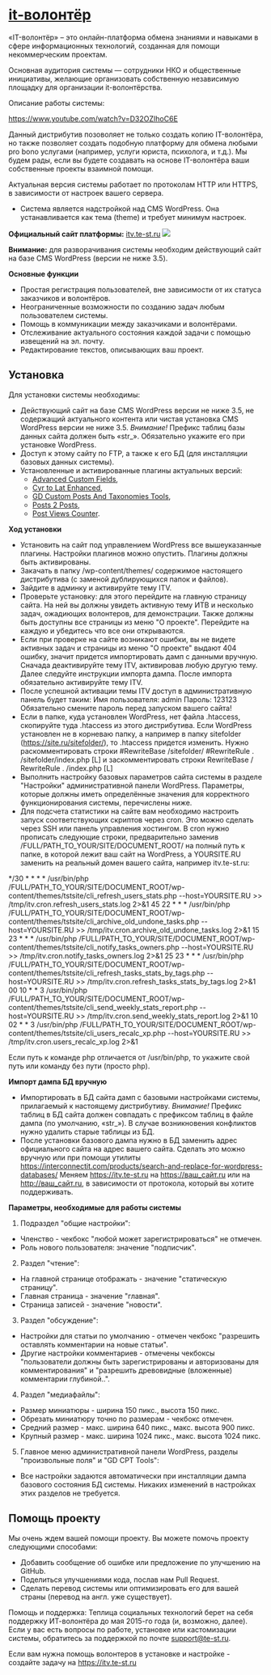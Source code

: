 # [it-волонтёр](https://itv.te-st.ru) #

«IT-волонтёр» – это онлайн-платформа обмена знаниями и навыками в сфере информационных технологий, созданная для помощи некоммерческим проектам.

Основная аудитория системы — сотрудники НКО и общественные инициативы, желающие организовать собственную независимую площадку для организации it-волонтёрства.

Описание работы системы:

https://www.youtube.com/watch?v=D32OZIhoC6E

Данный дистрибутив позоволяет не только создать копию IT-волонтёра, но также позволяет создать подобную платформу для обмена любыми pro bono услугами (например, услуги юриста, психолога, и т.д.). Мы будем рады, если вы будете создавать на основе IT-волонтёра ваши собственные проекты взаимной помощи. 

Актуальная версия системы работает по протоколам HTTP или HTTPS, в зависимости от настроек вашего сервера.

* Система является надстройкой над CMS WordPress. Она устанавливается как тема (theme) и требует минимум настроек.

**Официальный сайт платформы:** [itv.te-st.ru](https://itv.te-st.ru/)
![](https://itv.te-st.ru/wp-content/uploads/homescreen1.png)

**Внимание:** для разворачивания системы необходим действующий сайт на базе CMS WordPress (версии не ниже 3.5).

**Основные функции**

* Простая регистрация пользователей, вне зависимости от их статуса заказчиков и волонтёров.
* Неограниченные возможности по созданию задач любым пользователем системы.
* Помощь в коммуникации между заказчиками и волонтёрами.
* Отслеживание актуального состояния каждой задачи с помощью извещений на эл. почту.
* Редактирование текстов, описывающих ваш проект.


## Установка ##

Для установки системы необходимы:
* Действующий сайт на базе CMS WordPress версии не ниже 3.5, не содержащий актуального контента или чистая установка CMS WordPress версии не ниже 3.5. *Внимание!* Префикс таблиц базы данных сайта должен быть «str_». Обязательно укажите его при установке WordPress.
* Доступ к этому сайту по FTP, а также к его БД (для инсталляции базовых данных системы).
* Установленные и активированные плагины актуальных версий: 
  * [Advanced Custom Fields](https://wordpress.org/plugins/advanced-custom-fields/), 
  * [Cyr to Lat Enhanced](https://wordpress.org/plugins/cyr3lat/),
  * [GD Custom Posts And Taxonomies Tools](https://wordpress.org/plugins/gd-taxonomies-tools/), 
  * [Posts 2 Posts](https://wordpress.org/plugins/posts-to-posts/),
  * [Post Views Counter](https://wordpress.org/plugins/post-views-counter/).

**Ход установки**

* Установить на сайт под управлением WordPress все вышеуказанные плагины. Настройки плагинов можно опустить. Плагины должны быть активированы.
* Закачать в папку /wp-content/themes/ содержимое настоящего дистрибутива (с заменой дублирующихся папок и файлов).
* Зайдите в админку и активируйте тему ITV.
* Проверьте установку: для этого перейдите на главную страницу сайта. На ней вы должны увидеть активную тему ИТВ и несколько задач, ожадиющих волонтеров, для демонстрации. Также должны быть доступны все страницы из меню "О проекте". Перейдите на каждую и убедитесь что все они открываются.
* Если при проверке на сайте возникают ошибки, вы не видете активных задач и страницы из меню "О проекте" выдают 404 ошибку, значит придется импортировать дамп с данными вручную. Сначада деактивируйте тему ITV, активировав любую другую тему. Далее следуйте инструкции импорта дампа. После импорта обязательно активируйте тему ITV.
* После успешной активации темы ITV доступ в административную панель будет таким:
  Имя пользователя: admin
  Пароль: 123123
  Обязательно смените пароль перед запуском вашего сайта!
* Если в папке, куда установлен WordPress, нет файла .htaccess, скопируйте туда .htaccess из этого дистрибутива.
  Если WordPress установлен не в корневаю папку, а например в папку sitefolder (https://site.ru/sitefolder/), то .htaccess придется изменить.
  Нужно раскомментировать строки
    #RewriteBase /sitefolder/ 
	#RewriteRule . /sitefolder/index.php [L]
  и заскомментировать строки
    RewriteBase /
	RewriteRule . /index.php [L]	
* Выполнить настройку базовых параметров сайта системы в разделе "Настройки" административной панели WordPress. Параметры, которые должны иметь определённые значения для корректного функционирования системы, перечислены ниже.
* Для подсчета статистики на сайте вам необходимо настроить запуск соответствующих скриптов через cron. Это можно сделать через SSH или панель управления хостингом. В cron нужно прописать следующие строки, предварительно заменив /FULL/PATH_TO_YOUR/SITE/DOCUMENT_ROOT/ на полный путь к папке, в которой лежит ваш сайт на WordPress, а YOURSITE.RU заменить на реальный домен вашего сайта, например itv.te-st.ru:

*/30    *       *       *       *       /usr/bin/php /FULL/PATH_TO_YOUR/SITE/DOCUMENT_ROOT/wp-content/themes/tstsite/cli_refresh_users_stats.php --host=YOURSITE.RU >> /tmp/itv.cron.refresh_users_stats.log 2>&1
45      22      *       *       *       /usr/bin/php /FULL/PATH_TO_YOUR/SITE/DOCUMENT_ROOT/wp-content/themes/tstsite/cli_archive_old_undone_tasks.php --host=YOURSITE.RU >> /tmp/itv.cron.archive_old_undone_tasks.log 2>&1
15      23      *       *       *       /usr/bin/php /FULL/PATH_TO_YOUR/SITE/DOCUMENT_ROOT/wp-content/themes/tstsite/cli_notify_tasks_owners.php --host=YOURSITE.RU >> /tmp/itv.cron.notify_tasks_owners.log 2>&1
25      23      *       *       *       /usr/bin/php /FULL/PATH_TO_YOUR/SITE/DOCUMENT_ROOT/wp-content/themes/tstsite/cli_refresh_tasks_stats_by_tags.php  --host=YOURSITE.RU >> /tmp/itv.cron.refresh_tasks_stats_by_tags.log 2>&1
00      10      *       *       3       /usr/bin/php /FULL/PATH_TO_YOUR/SITE/DOCUMENT_ROOT/wp-content/themes/tstsite/cli_send_weekly_stats_report.php --host=YOURSITE.RU >> /tmp/itv.cron.send_weekly_stats_report.log 2>&1
10      02      *       *       3       /usr/bin/php /FULL/PATH_TO_YOUR/SITE/DOCUMENT_ROOT/wp-content/themes/tstsite/cli_users_recalc_xp.php --host=YOURSITE.RU >> /tmp/itv.cron.users_recalc_xp.log 2>&1

Если путь к команде php отличается от /usr/bin/php, то укажите свой путь или команду без пути (просто php).

**Импорт дампа БД вручную**

* Импортировать в БД сайта дамп с базовыми настройками системы, прилагаемый к настоящему дистрибутиву. *Внимание!* Префикс таблиц в БД сайта должен совпадать с префиксом таблиц в файле дампа (по умолчанию, «str_»). В случае возникновения конфликтов нужно удалить старые таблицы из БД.
* После установки базового дампа нужно в БД заменить адрес официального сайта на адрес вашего сайта. Сделать это можно вручную или при помощи утилиты https://interconnectit.com/products/search-and-replace-for-wordpress-databases/
  Меняем https://itv.te-st.ru на https://ваш_сайт.ru или на http://ваш_сайт.ru, в зависимости от протокола, который вы хотите поддерживать.

**Параметры, необходимые для работы системы**

1. Подраздел "общие настройки":

  * Членство - чекбокс "любой может зарегистрироваться" не отмечен.
  * Роль нового пользователя: значение "подписчик".

2. Раздел "чтение":

  * На главной странице отображать - значение "статическую страницу".
  * Главная страница - значение "главная".
  * Страница записей - значение "новости".

3. Раздел "обсуждение":

  * Настройки для статьи по умолчанию - отмечен чекбокс "разрешить оставлять комментарии на новые статьи".
  * Другие настройки комментариев - отмечены чекбоксы "пользователи должны быть зарегистрированы и авторизованы для комментирования" и "разрешить древовидные (вложенные) комментарии глубиной..".

4. Раздел "медиафайлы":

  * Размер миниатюры - ширина 150 пикс., высота 150 пикс.
  * Обрезать миниатюру точно по размерам - чекбокс отмечен.
  * Средний размер - макс. ширина 640 пикс., макс. высота 900 пикс.
  * Крупный размер - макс. ширина 1024 пикс., макс. высота 1024 пикс.

5. Главное меню административной панели WordPress, разделы "произвольные поля" и "GD CPT Tools":

  * Все настройки задаются автоматически при инсталляции дампа базового состояния БД системы. Никаких изменений в настройках этих разделов не требуется.


## Помощь проекту ##

Мы очень ждем вашей помощи проекту. Вы можете помочь проекту следующими способами:

  * Добавить сообщение об ошибке или предложение по улучшению на GitHub.
  * Поделиться улучшениями кода, послав нам Pull Request.
  * Сделать перевод системы или оптимизировать его для вашей страны (перевод на англ. уже существует).
    
Помощь и поддержка: Теплица социальных технологий берет на себя поддержку ИТ-волонтёра до мая 2015-го года (и, возможно, далее). Если у вас есть вопросы по работе, установке или кастомизации системы, обратитесь за поддержкой по почте support@te-st.ru.

Если вам нужна помощь волонтеров в установке и настройке - создайте задачу на https://itv.te-st.ru
